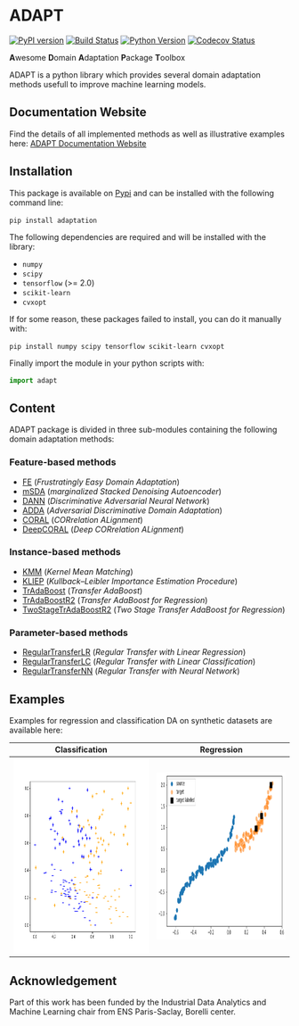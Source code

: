 # ADAPT

[![PyPI version](https://badge.fury.io/py/adaptation.svg)](https://pypi.org/project/adaptation)
[![Build Status](https://github.com/antoinedemathelin/adapt/workflows/build/badge.svg)](https://github.com/antoinedemathelin/adapt/actions)
[![Python Version](https://img.shields.io/badge/python-3.5%20|%203.6%20|%203.7-blue)](https://img.shields.io/badge/python-3.5%20|%203.6%20|%203.7-blue)
[![Codecov Status](https://codecov.io/gh/antoinedemathelin/adapt/branch/master/graph/badge.svg?token=IWQXMYGY2Q)](https://codecov.io/gh/antoinedemathelin/adapt)

**A**wesome **D**omain **A**daptation **P**ackage **T**oolbox

ADAPT is a python library which provides several domain adaptation methods usefull to improve machine learning models.

## Documentation Website

Find the details of all implemented methods as well as illustrative examples here: [ADAPT Documentation Website](https://adapt-python.github.io/adapt/)

## Installation

This package is available on [Pypi](https://pypi.org/project/adaptation) and can be installed with the following command line:

`pip install adaptation`

The following dependencies are required and will be installed with the library:
- `numpy`
- `scipy`
- `tensorflow` (>= 2.0)
- `scikit-learn`
- `cvxopt`

If for some reason, these packages failed to install, you can do it manually with:

`pip install numpy scipy tensorflow scikit-learn cvxopt`

Finally import the module in your python scripts with:

```python
import adapt
```

## Content

ADAPT package is divided in three sub-modules containing the following domain adaptation methods:

### Feature-based methods

- [FE](https://adapt-python.github.io/adapt/generated/adapt.feature_based.FE.html) (*Frustratingly Easy Domain Adaptation*)
- [mSDA](https://adapt-python.github.io/adapt/generated/adapt.feature_based.mSDA.html) (*marginalized Stacked Denoising Autoencoder*)
- [DANN](https://adapt-python.github.io/adapt/generated/adapt.feature_based.DANN.html) (*Discriminative Adversarial Neural Network*)
- [ADDA](https://adapt-python.github.io/adapt/generated/adapt.feature_based.ADDA.html) (*Adversarial Discriminative Domain Adaptation*)
- [CORAL](https://adapt-python.github.io/adapt/generated/adapt.feature_based.CORAL.html) (*CORrelation ALignment*)
- [DeepCORAL](https://adapt-python.github.io/adapt/generated/adapt.feature_based.DeepCORAL.html) (*Deep CORrelation ALignment*)

### Instance-based methods

- [KMM](https://adapt-python.github.io/adapt/generated/adapt.instance_based.KMM.html) (*Kernel Mean Matching*)
- [KLIEP](https://adapt-python.github.io/adapt/generated/adapt.instance_based.KLIEP.html) (*Kullback–Leibler Importance Estimation Procedure*)
- [TrAdaBoost](https://adapt-python.github.io/adapt/generated/adapt.instance_based.TrAdaBoost.html) (*Transfer AdaBoost*)
- [TrAdaBoostR2](https://adapt-python.github.io/adapt/generated/adapt.instance_based.TrAdaBoostR2.html) (*Transfer AdaBoost for Regression*)
- [TwoStageTrAdaBoostR2](https://adapt-python.github.io/adapt/generated/adapt.instance_based.TwoStageTrAdaBoostR2.html) (*Two Stage Transfer AdaBoost for Regression*)

### Parameter-based methods

- [RegularTransferLR](https://adapt-python.github.io/adapt/generated/adapt.parameter_based.RegularTransferLR.html) (*Regular Transfer with Linear Regression*)
- [RegularTransferLC](https://adapt-python.github.io/adapt/generated/adapt.parameter_based.RegularTransferLC.html) (*Regular Transfer with Linear Classification*)
- [RegularTransferNN](https://adapt-python.github.io/adapt/generated/adapt.parameter_based.RegularTransferNN.html) (*Regular Transfer with Neural Network*)


## Examples

Examples for regression and classification DA on synthetic datasets are available here:

Classification | Regression         
:-------------------------:|:-------------------------:
[<img src="docs/_static/images/classification_setup.png" width="600px" height="350px">](https://adapt-python.github.io/adapt/_build/html/classification_example.html) | [<img src="docs/_static/images/regression_setup.png" width="600px" height="300px">](https://adapt-python.github.io/adapt/_build/html/regression_example.html)


## Acknowledgement

Part of this work has been funded by the Industrial Data Analytics and Machine Learning chair from ENS Paris-Saclay, Borelli center.
